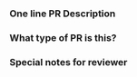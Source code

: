 ### One line PR Description

### What type of PR is this?
<!--
/kind bug
/kind cleanup
/kind feature
-->

### Special notes for reviewer
